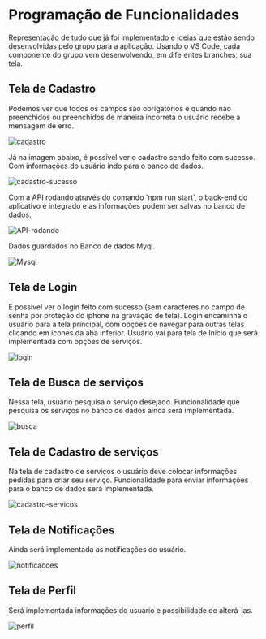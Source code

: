 # Programação de Funcionalidades
Representação de tudo que já foi implementado e ideias que estão sendo desenvolvidas pelo grupo para a aplicação. Usando o VS Code, cada componente do grupo vem desenvolvendo, em diferentes branches, sua tela.

## Tela de Cadastro
Podemos ver que todos os campos são obrigatórios e quando não preenchidos ou preenchidos de maneira incorreta o usuário recebe a mensagem de erro.

![cadastro](https://user-images.githubusercontent.com/103579574/236703168-28207bbb-2cd7-4edb-adfb-e15c156c0c7e.gif)

Já na imagem abaixo, é possível ver o cadastro sendo feito com sucesso. Com informações do usuário indo para o banco de dados.

![cadastro-sucesso](https://user-images.githubusercontent.com/103579574/236703755-f85fdeff-33ef-404d-994a-06341f94d44d.gif)

Com a API rodando através do comando 'npm run start', o back-end do aplicativo é integrado e as informações podem ser salvas no banco de dados.

![API-rodando](https://user-images.githubusercontent.com/103579574/236705347-889317bc-6064-4298-aade-1273abc579e2.png)

Dados guardados no Banco de dados Myql.

![Mysql](https://user-images.githubusercontent.com/103579574/236705344-20680e1e-659d-4d76-83fd-6df92564770a.png)

## Tela de Login
É possível ver o login feito com sucesso (sem caracteres no campo de senha por proteção do iphone na gravação de tela). Login encaminha o usuário para a tela principal, com opções de navegar para outras telas clicando em ícones da aba inferior. Usuário vai para tela de Início que será implementada com opções de serviços.

![login](https://user-images.githubusercontent.com/103579574/236705913-65a1d3dd-aa2c-42cc-83aa-a418462c84ae.gif)

## Tela de Busca de serviços
Nessa tela, usuário pesquisa o serviço desejado. Funcionalidade que pesquisa os serviços no banco de dados ainda será implementada.

![busca](https://user-images.githubusercontent.com/103579574/236706231-92f8996d-552c-46ee-ae83-67ae51a01209.gif)

## Tela de Cadastro de serviços
Na tela de cadastro de serviços o usuário deve colocar informações pedidas para criar seu serviço. Funcionalidade para enviar informações para o banco de dados será implementada.

![cadastro-servicos](https://user-images.githubusercontent.com/103579574/236706597-44246143-49e6-49d4-8819-d522631c52f7.gif)

## Tela de Notificações
Ainda será implementada as notificações do usuário.

![notificacoes](https://user-images.githubusercontent.com/103579574/236707155-fb985a91-021b-4f79-9c77-0f79bd55387f.jpeg)

## Tela de Perfil
Será implementada informações do usuário e possibilidade de alterá-las.

![perfil](https://user-images.githubusercontent.com/103579574/236707213-ee5291be-c5dc-4aea-90a7-498d196d4682.jpeg)



